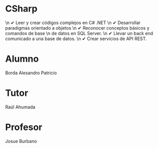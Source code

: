 # CSharp
\n ✔ Leer y crear códigos complejos en C# .NET
\n ✔ Desarrollar paradigmas orientado a objetos
\n ✔ Reconocer conceptos básicos y comandos de base
\n de datos en SQL Server.
\n ✔ Llevar un back end comunicado a una base de datos.
\n ✔ Crear servicios de API REST.

# Alumno
Borda Alesandro Patricio

# Tutor
Raúl Ahumada

# Profesor
Josue Burbano
